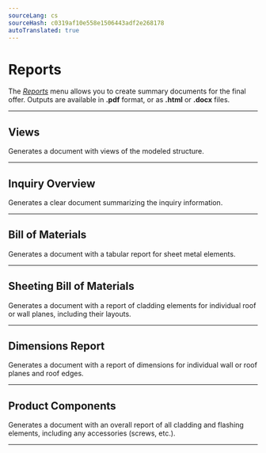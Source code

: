 ```yaml
---
sourceLang: cs
sourceHash: c0319af10e558e1506443adf2e268178
autoTranslated: true
---
```


# Reports

  <p>The <u><i>Reports</i></u> menu allows you to create summary documents for the final offer. Outputs are available in <b>.pdf</b> format, or as <b>.html</b> or <b>.docx</b> files.</p>

  <hr class="main">

  <h2>Views</h2>
  <p>Generates a document with views of the modeled structure.</p>

  <hr class="main">

  <h2>Inquiry Overview</h2>
  <p>Generates a clear document summarizing the inquiry information.</p>

  <hr class="main">

  <h2>Bill of Materials</h2>
  <p>Generates a document with a tabular report for sheet metal elements.</p>

  <hr class="main">

  <h2>Sheeting Bill of Materials</h2>
  <p>Generates a document with a report of cladding elements for individual roof or wall planes, including their layouts.</p>

  <hr class="main">

  <h2>Dimensions Report</h2>
  <p>Generates a document with a report of dimensions for individual wall or roof planes and roof edges.</p>

  <hr class="main">

  <h2>Product Components</h2>
  <p>Generates a document with an overall report of all cladding and flashing elements, including any accessories (screws, etc.).</p>

  <hr class="main">

<!-- product: HiStruct Building Configurator -->